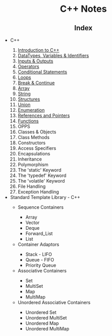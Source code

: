 <h1 style="text-align: center">C++ Notes</h1>

<h2 style="text-align: center">Index</h2>

<ul>
  <li>C++</li>
  <ol>
    <li><a href="./C++ Notes/1. Introduction to C++.md" target="_self">Introduction to C++</a></li>
    <li><a href="./C++ Notes/2. DataTypes, Variables & Identifiers - C++.md" target="_self">DataTypes, Variables & Identifiers</a></li>
    <li><a href="./C++ Notes/3. Inputs & Outputs - C++.md" target="_self">Inputs & Outputs</a></li>
    <li><a href="C++ Notes/4. Operators - C++.md" target="_self">Operators</a></li>
    <li><a href="C++ Notes/5. Conditional Statements - C++.md" target="_self">Conditional Statements</a></li>
    <li><a href="C++ Notes/6. Loops - C++.md" target="_self">Loops</a></li>
    <li><a href="C++ Notes/7. Break & Continue - C++.md" target="_self">Break & Continue</a></li>
    <li><a href="C++ Notes/8. Array - C++.md" target="_self">Array</a></li>
    <li><a href="C++ Notes/9. String - C++.md" target="_self">String</a></li>
    <li><a href="C++ Notes/10. Structure - C++.md" target="_self">Structures</a></li>
    <li><a href="C++ Notes/11. Union - C++.md" target="_self">Union</a></li>
    <li><a href="C++ Notes/12. Enumeration - C++.md" target="_self">Enumeration</a></li>
    <li><a href="C++ Notes/13. References & Pointers - C++.md" target="_self">References and Pointers</a></li>
    <li><a href="C++ Notes/14. Functions - C++.md" target="_self">Functions</a></li>
    <li>OPPS</li>
    <li>Classes & Objects</li>
    <li>Class Methods</li>
    <li>Constructors</li>
    <li>Access Specifiers</li>
    <li>Encapsulations</li>
    <li>Inheritance</li>
    <li>Polymorphism</li>
    <li>The 'static' Keyword</li>
    <li>The 'typedef' Keyword</li>
    <li>The 'volatile' Keyword</li>
    <li>File Handling</li>
    <li>Exception Handling</li>
  </ol>
  <li>Standard Template Library - C++</li>
  <ul>
    <li>Sequence Containers</li>
    <ul>
      <li>Array</li>
      <li>Vector</li>
      <li>Deque</li>
      <li>Forward_List</li>
      <li>List</li>
    </ul>
    <li>Container Adaptors</li>
    <ul>
      <li>Stack - LIFO</li>
      <li>Queue - FIFO</li>
      <li>Priority Queue</li>
    </ul>
    <li>Associative Containers</li>
    <ul>
      <li>Set</li>
      <li>MultiSet</li>
      <li>Map</li>
      <li>MultiMap</li>
    </ul>
    <li>Unordered Associative Containers</li>
    <ul>
      <li>Unordered Set</li>
      <li>Unordered MultiSet</li>
      <li>Unordered Map</li>
      <li>Unordered MultiMap</li>
    </ul>
  </ul>
</ul>